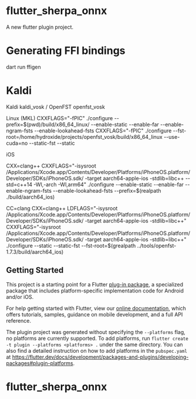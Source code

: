 # flutter_sherpa_onnx

A new flutter plugin project.

# Generating FFI bindings

dart run ffigen 

# Kaldi

Kaldi kaldi_vosk / OpenFST openfst_vosk

Linux (MKL)
CXXFLAGS="-fPIC" ./configure --prefix=$(pwd)/build/x86_64_linux/ --enable-static --enable-far --enable-ngram-fsts --enable-lookahead-fsts
CXXFLAGS="-fPIC" ./configure --fst-root=/home/hydroxide/projects/openfst_vosk/build/x86_64_linux --use-cuda=no --static-fst --static

iOS

CXX=clang++ CXXFLAGS="-isysroot /Applications/Xcode.app/Contents/Developer/Platforms/iPhoneOS.platform/Developer/SDKs/iPhoneOS.sdk/ -target aarch64-apple-ios -stdlib=libc++ --std=c++14 -Wl,-arch -Wl,arm64" ./configure  --enable-static --enable-far --enable-ngram-fsts --enable-lookahead-fsts --prefix=$(realpath ./build/aarch64_ios)

CC=clang CXX=clang++ LDFLAGS="-isysroot /Applications/Xcode.app/Contents/Developer/Platforms/iPhoneOS.platform/Developer/SDKs/iPhoneOS.sdk/ -target aarch64-apple-ios -stdlib=libc++" CXXFLAGS="-isysroot /Applications/Xcode.app/Contents/Developer/Platforms/iPhoneOS.platform/Developer/SDKs/iPhoneOS.sdk/ -target aarch64-apple-ios -stdlib=libc++" ./configure   --static --static-fst --fst-root=$(grealpath ../tools/openfst-1.7.3/build/aarch64_ios)

## Getting Started

This project is a starting point for a Flutter
[plug-in package](https://flutter.dev/developing-packages/),
a specialized package that includes platform-specific implementation code for
Android and/or iOS.

For help getting started with Flutter, view our
[online documentation](https://flutter.dev/docs), which offers tutorials,
samples, guidance on mobile development, and a full API reference.

The plugin project was generated without specifying the `--platforms` flag, no platforms are currently supported.
To add platforms, run `flutter create -t plugin --platforms <platforms> .` under the same
directory. You can also find a detailed instruction on how to add platforms in the `pubspec.yaml` at https://flutter.dev/docs/development/packages-and-plugins/developing-packages#plugin-platforms.
# flutter_sherpa_onnx
